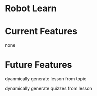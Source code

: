 # Robot Learn

# Current Features
none

# Future Features

dyanmically generate lesson from topic

dynamically generate quizzes from lesson
